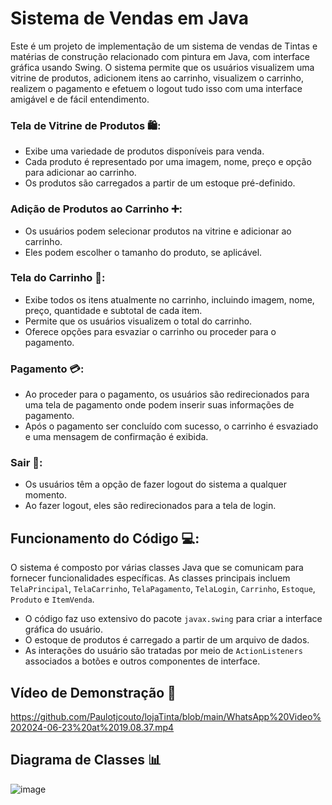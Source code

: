 # Sistema de Vendas em Java

Este é um projeto de implementação de um sistema de vendas de Tintas e matérias de construção relacionado com pintura em Java, com interface gráfica usando Swing. O sistema permite que os usuários visualizem uma vitrine de produtos, adicionem itens ao carrinho, visualizem o carrinho, realizem o pagamento e efetuem o logout tudo  isso com uma interface amigável e de fácil entendimento.

 



### Tela de Vitrine de Produtos 🛍️:
 
- Exibe uma variedade de produtos disponíveis para venda.
- Cada produto é representado por uma imagem, nome, preço e opção para adicionar ao carrinho.
- Os produtos são carregados a partir de um estoque pré-definido.

### Adição de Produtos ao Carrinho ➕:
- Os usuários podem selecionar produtos na vitrine e adicionar ao carrinho.
- Eles podem escolher o tamanho do produto, se aplicável.
 

### Tela do Carrinho 🛒:
- Exibe todos os itens atualmente no carrinho, incluindo imagem, nome, preço, quantidade e subtotal de cada item.
- Permite que os usuários visualizem o total do carrinho.
- Oferece opções para esvaziar o carrinho ou proceder para o pagamento.
 

### Pagamento 💳:
- Ao proceder para o pagamento, os usuários são redirecionados para uma tela de pagamento onde podem inserir suas informações de pagamento.
- Após o pagamento ser concluído com sucesso, o carrinho é esvaziado e uma mensagem de confirmação é exibida.
 

 

### Sair 🔐:
- Os usuários têm a opção de fazer logout do sistema a qualquer momento.
- Ao fazer logout, eles são redirecionados para a tela de login.

## Funcionamento do Código 💻:
O sistema é composto por várias classes Java que se comunicam para fornecer funcionalidades específicas. As classes principais incluem `TelaPrincipal`, `TelaCarrinho`, `TelaPagamento`, `TelaLogin`, `Carrinho`, `Estoque`, `Produto` e `ItemVenda`.

- O código faz uso extensivo do pacote `javax.swing` para criar a interface gráfica do usuário.
- O estoque de produtos é carregado a partir de um arquivo de dados.
- As interações do usuário são tratadas por meio de `ActionListeners` associados a botões e outros componentes de interface.

## Vídeo de Demonstração 🎥
https://github.com/Paulotjcouto/lojaTinta/blob/main/WhatsApp%20Video%202024-06-23%20at%2019.08.37.mp4
## Diagrama de Classes 📊
![image](https://github.com/Paulotjcouto/lojaTinta/assets/50954999/5c728102-33c7-4d10-8d74-17de482ecd39)
